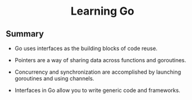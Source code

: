 <h1 align="center">Learning Go</h1>

## Summary

- Go uses interfaces as the building blocks of code reuse.

- Pointers are a way of sharing data across functions and goroutines.

- Concurrency and synchronization are accomplished by launching goroutines and using channels.

- Interfaces in Go allow you to write generic code and frameworks.
